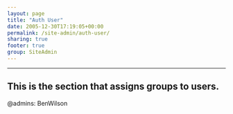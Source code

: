 ```yaml
---
layout: page
title: "Auth User"
date: 2005-12-30T17:19:05+00:00
permalink: /site-admin/auth-user/
sharing: true
footer: true
group: SiteAdmin
---
```



----
## This is the section that assigns groups to users.

  @admins: BenWilson
